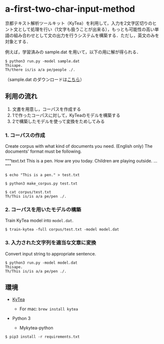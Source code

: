 # a-first-two-char-input-method

京都テキスト解析ツールキット（KyTea）を利用して，入力を2文字区切りのヒント文として処理を行い（1文字も扱うことが出来る），もっとも可能性の高い単語の組み合わせとして文の出力を行うシステムを構築する．ただし，英文のみを対象とする．

例えば，学習済みの sample.dat を用いて，以下の用に解が得られる．
```
$ python3 run.py -model sample.dat
Thisape.
Th/there is/is a/a pe/people ./.
```

（sample.dat のダウンロードは[こちら](https://github.com/yaitaimo/a-first-two-char-input-method/releases/tag/1)）

## 利用の流れ

1. 文書を用意し，コーパスを作成する
2. 1で作ったコーパスに対して，KyTeaのモデルを構築する
3. 2で構築したモデルを使って変換をためしてみる

### 1. コーパスの作成
Create corpus with what kind of documents you need. (English only)
The documents' format must be following.

"""text.txt
This is a pen.
How are you today.
Children are playing outside.
...
"""

```
$ echo "This is a pen." > test.txt

$ python3 make_corpus.py test.txt

$ cat corpus/test.txt
Th/This is/is a/a pe/pen ./.
```

### 2. コーパスを用いたモデルの構築
Train KyTea model into `model.dat`.
```
$ train-kytea -full corpus/test.txt -model model.dat
```

### 3. 入力された文字列を適当な文章に変換
Convert input string to appropriate sentence.
```
$ python3 run.py -model model.dat
Thisape.
Th/This is/is a/a pe/pen ./.
```

## 環境
- [KyTea](http://www.phontron.com/kytea/)
  - For mac: `brew install kytea` 

- Python 3 
  - Mykytea-python

```
$ pip3 install -r requirements.txt
```
